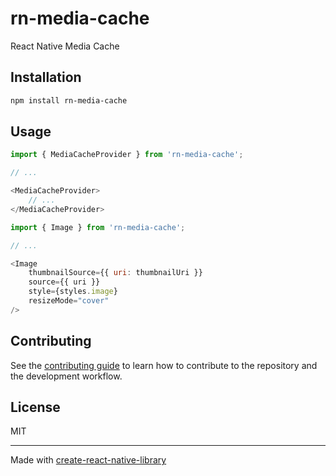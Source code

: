 # rn-media-cache

React Native Media Cache

## Installation

```sh
npm install rn-media-cache
```

## Usage

```js
import { MediaCacheProvider } from 'rn-media-cache';

// ...

<MediaCacheProvider>
    // ...
</MediaCacheProvider>
```

```js
import { Image } from 'rn-media-cache';

// ...

<Image
    thumbnailSource={{ uri: thumbnailUri }}
    source={{ uri }}
    style={styles.image}
    resizeMode="cover"
/>
```


## Contributing

See the [contributing guide](CONTRIBUTING.md) to learn how to contribute to the repository and the development workflow.

## License

MIT

---

Made with [create-react-native-library](https://github.com/callstack/react-native-builder-bob)
